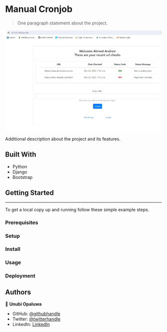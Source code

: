 
# Manual Cronjob

> One paragraph statement about the project.

![screenshot](./cronjob.jpg)

Additional description about the project and its features.

## Built With

- Python
- Django
- Bootstrap

<!-- ## Live Demo

[Live Demo Link](https://livedemo.com) -->


## Getting Started

****
<!-- **Modify this file to match your project, remove sections that don't apply. For example: delete the testing section if the currect project doesn't require testing.** -->


To get a local copy up and running follow these simple example steps.

### Prerequisites

### Setup

### Install

### Usage

### Deployment



## Authors

👤 **Unubi Opaluwa**

- GitHub: [@githubhandle](https://github.com/HelixPy/)
- Twitter: [@twitterhandle](https://twitter.com/unubi_)
- LinkedIn: [LinkedIn](https://linkedin.com/in/unubi-opaluwa)

